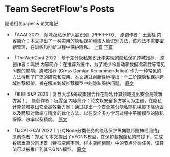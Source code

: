 # Team SecretFlow's Posts

隐语相关paper & 论文笔记
- 「AAAI 2022｜频域隐私保护人脸识别（PPFR-FD）」
原创作者：王莹桂
内容简介：本文提出了一种实用的隐私保护频域人脸识别方法，该方法不需要密钥管理，在训练和推断过程中保护隐私。
[上篇](https://mp.weixin.qq.com/s/sz5hzjxpQcRZui7C8PanGA)  [下篇](https://mp.weixin.qq.com/s/wLQAScgaeh1c7vbvZM2WdQ)

- 「TheWebConf 2022｜基于差分隐私知识迁移实现的隐私保护跨域推荐」
原创作者：鸣悦
内容简介：在推荐系统中，为了减少冷启动和数据稀疏性等常见问题的影响，跨域推荐 (Cross Domian Recommendation) 作为一种常见的方法得到了广泛的研究和应用。本文通过创新性地提出一个二阶段隐私保护跨域推荐框架，旨在解决跨域推荐模型中的隐私保护问题。
[原文](https://mp.weixin.qq.com/s/d3brmq2PjUbm5V2OeYKc6w)

- 「IEEE S&P 2023｜复旦大学&蚂蚁集团合作在隐私计算领域提出安全高效新方案！」
原创作者：阮雯强
内容简介：论文以安全多方学习为主题，在隐私计算领域提出安全高效新方案：通过提出一个安全差分隐私随机梯度下降协议以及两项对效率与精度的优化方法，以在安全多方学习过程中平衡模型的隐私保障、效率以及精度。
[原文](https://mp.weixin.qq.com/s/jgXyBQz0PfHKJKWKh-XrzQ)

- 「IJCAI-ECAI 2022｜针对Node分类任务的隐私保护纵向联邦图神经网络」
原创作者：郑龙飞
本文提出了VFGNN模型，在保护数据隐私的前提下，完成数据垂直分割场景（特征空间不同、样本空间相同）中的节点分类任务。该算法可以被推广到其它GNN模型。
[原文](https://mp.weixin.qq.com/s/0-II0_zWzV31RqjzgESPFw)